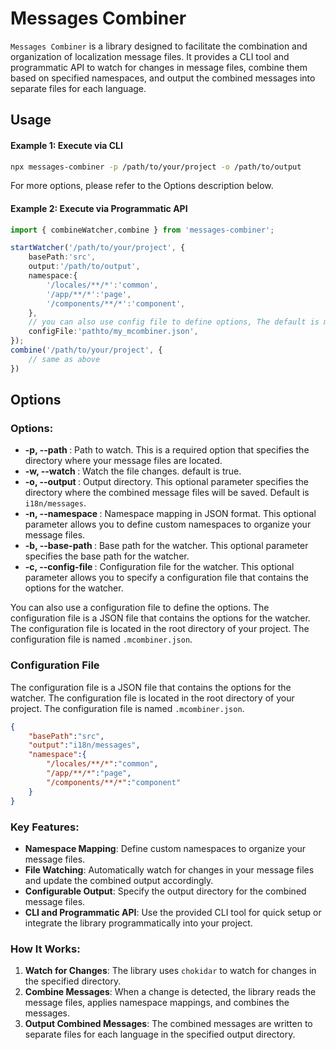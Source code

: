 # Messages Combiner
`Messages Combiner` is a library designed to facilitate the combination and organization of localization message files. It provides a CLI tool and programmatic API to watch for changes in message files, combine them based on specified namespaces, and output the combined messages into separate files for each language.

## Usage

#### Example 1: Execute via CLI

```bash
npx messages-combiner -p /path/to/your/project -o /path/to/output
```
For more options, please refer to the Options description below.

#### Example 2: Execute via Programmatic API
```ts
import { combineWatcher,combine } from 'messages-combiner';

startWatcher('/path/to/your/project', {
    basePath:'src',
    output:'/path/to/output',
    namespace:{
        '/locales/**/*':'common',
        '/app/**/*':'page',
        '/components/**/*':'component',
    },
    // you can also use config file to define options, The default is mcombiner.json relative your path argument
    configFile:'pathto/my_mcombiner.json',
});
combine('/path/to/your/project', {
    // same as above
})
```

## Options

### Options:

- **-p, --path <path>**: Path to watch. This is a required option that specifies the directory where your message files are located.
- **-w, --watch <watch>**: Watch the file changes. default is true.
- **-o, --output <output>**: Output directory. This optional parameter specifies the directory where the combined message files will be saved. Default is `i18n/messages`.
- **-n, --namespace <namespace>**: Namespace mapping in JSON format. This optional parameter allows you to define custom namespaces to organize your message files.
- **-b, --base-path <basePath>**: Base path for the watcher. This optional parameter specifies the base path for the watcher.
- **-c, --config-file <configFile>**: Configuration file for the watcher. This optional parameter allows you to specify a configuration file that contains the options for the watcher.

You can also use a configuration file to define the options. The configuration file is a JSON file that contains the options for the watcher. The configuration file is located in the root directory of your project. The configuration file is named `.mcombiner.json`.

### Configuration File

The configuration file is a JSON file that contains the options for the watcher. The configuration file is located in the root directory of your project. The configuration file is named `.mcombiner.json`.

```json
{
    "basePath":"src",
    "output":"i18n/messages",
    "namespace":{
        "/locales/**/*":"common",
        "/app/**/*":"page",
        "/components/**/*":"component"
    }
}
```


### Key Features:
- **Namespace Mapping**: Define custom namespaces to organize your message files.
- **File Watching**: Automatically watch for changes in your message files and update the combined output accordingly.
- **Configurable Output**: Specify the output directory for the combined message files.
- **CLI and Programmatic API**: Use the provided CLI tool for quick setup or integrate the library programmatically into your project.

### How It Works:
1. **Watch for Changes**: The library uses `chokidar` to watch for changes in the specified directory.
2. **Combine Messages**: When a change is detected, the library reads the message files, applies namespace mappings, and combines the messages.
3. **Output Combined Messages**: The combined messages are written to separate files for each language in the specified output directory.
